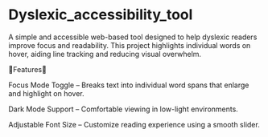 # Dyslexic_accessibility_tool
A simple and accessible web-based tool designed to help dyslexic readers improve focus and readability. This project highlights individual words on hover, aiding line tracking and reducing visual overwhelm.

🌟Features🌟

Focus Mode Toggle – Breaks text into individual word spans that enlarge and highlight on hover.

Dark Mode Support – Comfortable viewing in low-light environments.

Adjustable Font Size – Customize reading experience using a smooth slider.
